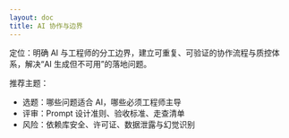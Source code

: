 ```yaml
---
layout: doc
title: AI 协作与边界
---
```


定位：明确 AI 与工程师的分工边界，建立可重复、可验证的协作流程与质控体系，解决“AI 生成但不可用”的落地问题。

推荐主题：
- 选题：哪些问题适合 AI，哪些必须工程师主导
- 评审：Prompt 设计准则、验收标准、走查清单
- 风险：依赖库安全、许可证、数据泄露与幻觉识别
